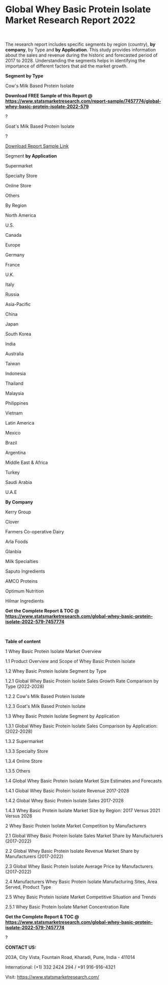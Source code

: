 <h1>Global Whey Basic Protein Isolate Market Research Report 2022</h1><br/><p>The research report includes specific segments by region (country), <strong>by company</strong>, by Type and <strong>by Application</strong>. This study provides information about the sales and revenue during the historic and forecasted period of 2017 to 2028. Understanding the segments helps in identifying the importance of different factors that aid the market growth.</p>
 
 
 
 <p><strong>Segment by Type</strong></p>
 
 
 
 <p>Cow&#39;s Milk Based Protein Isolate</p>
 
 
 
 <div><b>Download FREE Sample of this Report @ <a href="https://www.statsmarketresearch.com/download-free-sample/7457774/global-whey-basic-protein-isolate-2022-579">https://www.statsmarketresearch.com/report-sample/7457774/global-whey-basic-protein-isolate-2022-579</a></b></div>
 
 
 
 <p>? </p>
 
 
 
 <p>Goat&#39;s Milk Based Protein Isolate</p>
 
 
 
 <p>? </p>
 
 
 
 <p><a href="https://www.statsmarketresearch.com/download-free-sample/7457774/global-whey-basic-protein-isolate-2022-579">Download Report Sample Link</a></p>
 
 
 
 <p>Segment <strong>by Application</strong></p>
 
 
 
 <p>Supermarket</p>
 
 
 
 <p>Specialty Store</p>
 
 
 
 <p>Online Store</p>
 
 
 
 <p>Others</p>
 
 
 
 <p>By Region</p>
 
 
 
 <p>North America</p>
 
 
 
 <p>U.S.</p>
 
 
 
 <p>Canada</p>
 
 
 
 <p>Europe</p>
 
 
 
 <p>Germany</p>
 
 
 
 <p>France</p>
 
 
 
 <p>U.K.</p>
 
 
 
 <p>Italy</p>
 
 
 
 <p>Russia</p>
 
 
 
 <p>Asia-Pacific</p>
 
 
 
 <p>China</p>
 
 
 
 <p>Japan</p>
 
 
 
 <p>South Korea</p>
 
 
 
 <p>India</p>
 
 
 
 <p>Australia</p>
 
 
 
 <p>Taiwan</p>
 
 
 
 <p>Indonesia</p>
 
 
 
 <p>Thailand</p>
 
 
 
 <p>Malaysia</p>
 
 
 
 <p>Philippines</p>
 
 
 
 <p>Vietnam</p>
 
 
 
 <p>Latin America</p>
 
 
 
 <p>Mexico</p>
 
 
 
 <p>Brazil</p>
 
 
 
 <p>Argentina</p>
 
 
 
 <p>Middle East & Africa</p>
 
 
 
 <p>Turkey</p>
 
 
 
 <p>Saudi Arabia</p>
 
 
 
 <p>U.A.E</p>
 
 
 
 <p><strong>By Company</strong></p>
 
 
 
 <p>Kerry Group</p>
 
 
 
 <p>Clover</p>
 
 
 
 <p>Farmers Co-operative Dairy</p>
 
 
 
 <p>Arla Foods</p>
 
 
 
 <p>Glanbia</p>
 
 
 
 <p>Milk Specialties</p>
 
 
 
 <p>Saputo Ingredients</p>
 
 
 
 <p>AMCO Proteins</p>
 
 
 
 <p>Optimum Nutrition</p>
 
 
 
 <p>Hilmar Ingredients</p>
 
 
 
 <div><b>Get the Complete Report & TOC @ <a href="https://www.statsmarketresearch.com/global-whey-basic-protein-isolate-2022-579-7457774">https://www.statsmarketresearch.com/global-whey-basic-protein-isolate-2022-579-7457774</a></b></div>
 
 
 
 <p><br />
 
 <b>Table of content</b></p>
 
 
 
 <p>1 Whey Basic Protein Isolate Market Overview<br />
 
 1.1 Product Overview and Scope of Whey Basic Protein Isolate<br />
 
 1.2 Whey Basic Protein Isolate Segment by Type<br />
 
 1.2.1 Global Whey Basic Protein Isolate Sales Growth Rate Comparison by Type (2022-2028)<br />
 
 1.2.2 Cow&#39;s Milk Based Protein Isolate<br />
 
 1.2.3 Goat&#39;s Milk Based Protein Isolate<br />
 
 1.3 Whey Basic Protein Isolate Segment by Application<br />
 
 1.3.1 Global Whey Basic Protein Isolate Sales Comparison by Application: (2022-2028)<br />
 
 1.3.2 Supermarket<br />
 
 1.3.3 Specialty Store<br />
 
 1.3.4 Online Store<br />
 
 1.3.5 Others<br />
 
 1.4 Global Whey Basic Protein Isolate Market Size Estimates and Forecasts<br />
 
 1.4.1 Global Whey Basic Protein Isolate Revenue 2017-2028<br />
 
 1.4.2 Global Whey Basic Protein Isolate Sales 2017-2028<br />
 
 1.4.3 Whey Basic Protein Isolate Market Size by Region: 2017 Versus 2021 Versus 2028<br />
 
 2 Whey Basic Protein Isolate Market Competition by Manufacturers<br />
 
 2.1 Global Whey Basic Protein Isolate Sales Market Share by Manufacturers (2017-2022)<br />
 
 2.2 Global Whey Basic Protein Isolate Revenue Market Share by Manufacturers (2017-2022)<br />
 
 2.3 Global Whey Basic Protein Isolate Average Price by Manufacturers (2017-2022)<br />
 
 2.4 Manufacturers Whey Basic Protein Isolate Manufacturing Sites, Area Served, Product Type<br />
 
 2.5 Whey Basic Protein Isolate Market Competitive Situation and Trends<br />
 
 2.5.1 Whey Basic Protein Isolate Market Concentration Rate</p>
 
 
 
 <div><b>Get the Complete Report & TOC @ <a href="https://www.statsmarketresearch.com/global-whey-basic-protein-isolate-2022-579-7457774">https://www.statsmarketresearch.com/global-whey-basic-protein-isolate-2022-579-7457774</a></b></div>
 
 
 
 <p>? </p>
 
 
 
 <p><b>CONTACT US:</b><br />
 
 203A, City Vista, Fountain Road, Kharadi, Pune, India - 411014<br />
 
 International: (+1) 332 2424 294 / +91 916-916-4321<br />
 
 Visit: <a href="https://www.statsmarketresearch.com/">https://www.statsmarketresearch.com/</a></p>